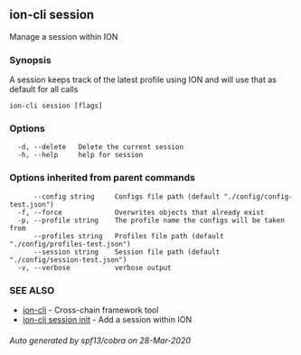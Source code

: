 ## ion-cli session

Manage a session within ION

### Synopsis

A session keeps track of the latest profile using ION and will use that as default for all calls

```
ion-cli session [flags]
```

### Options

```
  -d, --delete   Delete the current session
  -h, --help     help for session
```

### Options inherited from parent commands

```
      --config string     Configs file path (default "./config/config-test.json")
  -f, --force             Overwrites objects that already exist
  -p, --profile string    The profile name the configs will be taken from
      --profiles string   Profiles file path (default "./config/profiles-test.json")
      --session string    Session file path (default "./config/session-test.json")
  -v, --verbose           verbose output
```

### SEE ALSO

* [ion-cli](ion-cli.md)	 - Cross-chain framework tool
* [ion-cli session init](ion-cli_session_init.md)	 - Add a session within ION

###### Auto generated by spf13/cobra on 28-Mar-2020
